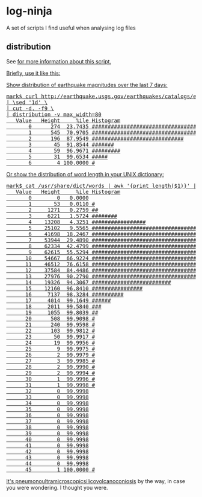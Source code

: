 log-ninja
=========

A set of scripts I find useful when analysing log files

distribution
------------

See <a href="http://bit.ly/pivot-stdout"> for more information about this script.

Briefly, use it like this:

Show distribution of earthquake magnitudes over the last 7 days:
<pre>
mark$ curl http://earthquake.usgs.gov/earthquakes/catalogs/eqs7day-M0.txt --silent \
| \sed '1d' \
| cut -d, -f9 \
| distribution -v max_width=80
   Value   Height     %ile Histogram
       0      274  23.7435 #########################################
       1      545  70.9705 ################################################################################
       2      196  87.9549 #############################
       3       45  91.8544 #######
       4       59  96.9671 #########
       5       31  99.6534 #####
       6        4 100.0000 #
</pre>

Or show the distribution of word length in your UNIX dictionary:

<pre>
mark$ cat /usr/share/dict/words | awk '{print length($1)}' | distribution -v max_width=80
   Value   Height     %ile Histogram
       0        0   0.0000
       1       53   0.0110 #
       2     1271   0.2759 ##
       3     6221   1.5724 ########
       4    13208   4.3251 #################
       5    25102   9.5565 #################################
       6    41698  18.2467 ######################################################
       7    53944  29.4890 #####################################################################
       8    62334  42.4799 ################################################################################
       9    62615  55.5294 ################################################################################
      10    54667  66.9224 ######################################################################
      11    46512  76.6158 ############################################################
      12    37584  84.4486 #################################################
      13    27976  90.2790 ####################################
      14    19326  94.3067 #########################
      15    12160  96.8410 ################
      16     7137  98.3284 ##########
      17     4014  99.1649 ######
      18     2011  99.5840 ###
      19     1055  99.8039 ##
      20      508  99.9098 #
      21      240  99.9598 #
      22      103  99.9812 #
      23       50  99.9917 #
      24       19  99.9956 #
      25        9  99.9975 #
      26        2  99.9979 #
      27        3  99.9985 #
      28        2  99.9990 #
      29        2  99.9994 #
      30        1  99.9996 #
      31        1  99.9998 #
      32        0  99.9998
      33        0  99.9998
      34        0  99.9998
      35        0  99.9998
      36        0  99.9998
      37        0  99.9998
      38        0  99.9998
      39        0  99.9998
      40        0  99.9998
      41        0  99.9998
      42        0  99.9998
      43        0  99.9998
      44        0  99.9998
      45        1 100.0000 #
</pre>

It's <a href="http://en.wikipedia.org/wiki/Pneumonoultramicroscopicsilicovolcanoconiosis">pneumonoultramicroscopicsilicovolcanoconiosis</a> by the way, in case you were wondering. I thought you were.